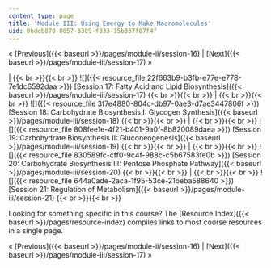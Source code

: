 ```yaml
---
content_type: page
title: 'Module III: Using Energy to Make Macromolecules'
uid: 0bdeb870-0057-3309-f833-15b337f07f4f
---
```


« [Previous]({{< baseurl >}}/pages/module-ii/session-16) | [Next]({{< baseurl >}}/pages/module-iii/session-17) »

|  {{< br >}}{{< br >}} ![]({{< resource_file 22f663b9-b3fb-e77e-e778-7e1dc6592daa >}}) [Session 17: Fatty Acid and Lipid Biosynthesis]({{< baseurl >}}/pages/module-iii/session-17) {{< br >}}{{< br >}}  |  {{< br >}}{{< br >}} ![]({{< resource_file 3f7e4880-804c-db97-0ae3-d7ae3447806f >}}) [Session 18: Carbohydrate Biosynthesis I: Glycogen Synthesis]({{< baseurl >}}/pages/module-iii/session-18) {{< br >}}{{< br >}}  |  {{< br >}}{{< br >}} ![]({{< resource_file 808fee1e-4f21-b401-9a0f-8b820089daea >}}) [Session 19: Carbohydrate Biosynthesis II: Gluconeogenesis]({{< baseurl >}}/pages/module-iii/session-19) {{< br >}}{{< br >}}  |  {{< br >}}{{< br >}} ![]({{< resource_file 830589fc-cff0-9c4f-988c-c5b67583fe0b >}}) [Session 20: Carbohydrate Biosynthesis III: Pentose Phosphate Pathway]({{< baseurl >}}/pages/module-iii/session-20) {{< br >}}{{< br >}}  |  {{< br >}}{{< br >}} ![]({{< resource_file 644a0ade-2aca-1f95-53ce-21beba588640 >}}) [Session 21: Regulation of Metabolism]({{< baseurl >}}/pages/module-iii/session-21) {{< br >}}{{< br >}}  

Looking for something specific in this course? The [Resource Index]({{< baseurl >}}/pages/resource-index) compiles links to most course resources in a single page.

« [Previous]({{< baseurl >}}/pages/module-ii/session-16) | [Next]({{< baseurl >}}/pages/module-iii/session-17) »